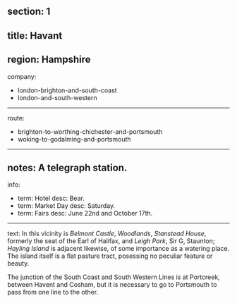 section: 1
----
title: Havant
----
region: Hampshire
----
company:
- london-brighton-and-south-coast
- london-and-south-western
----
route:
- brighton-to-worthing-chichester-and-portsmouth
- woking-to-godalming-and-portsmouth
----
notes: A telegraph station.
----
info:
- term: Hotel
  desc: Bear.
- term: Market Day
  desc: Saturday.
- term: Fairs
  desc: June 22nd and October 17th.
----
text: In this vicinity is *Belmont Castle*, *Woodlands*, *Stanstead House*, formerly the seat of the Earl of Halifax, and *Leigh Park*, Sir G, Staunton; *Hayling Island* is adjacent likewise, of some importance as a watering place. The island itself is a flat pasture tract, posessing no peculiar feature or beauty.

The junction of the South Coast and South Western Lines is at Portcreek, between Havent and Cosham, but it is necessary to go to Portsmouth to pass from one line to the other.
